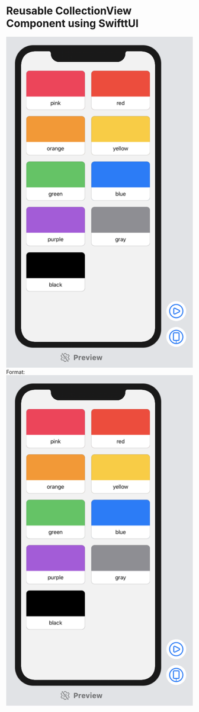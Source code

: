 # Reusable CollectionView Component using SwifttUI


![GitHub Logo](https://github.com/adriano-leal/reusableCollectionView/blob/master/collection.png)
Format: ![Alt Text](https://github.com/adriano-leal/reusableCollectionView/blob/master/collection.png)
